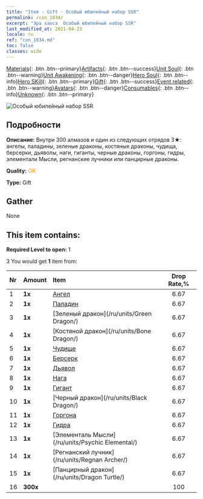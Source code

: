 ```yaml
---
title: "Item - Gift - Особый юбилейный набор SSR"
permalink: /con_1834/
excerpt: "Эра хаоса  Особый юбилейный набор SSR"
last_modified_at: 2021-04-23
locale: ru
ref: "con_1834.md"
toc: false
classes: wide
---
```

 [Materials](/ItemsRU/){: .btn .btn--primary}[Artifacts](/ItemsRU/Artifacts/){: .btn .btn--success}[Unit Soul](/ItemsRU/UnitSoul/){: .btn .btn--warning}[Unit Awakening](/ItemsRU/UnitAwakening/){: .btn .btn--danger}[Hero Soul](/ItemsRU/HeroSoul/){: .btn .btn--info}[Hero SKill](/ItemsRU/HeroSkill/){: .btn .btn--primary}[Gift](/ItemsRU/Gift/){: .btn .btn--success}[Event related](/ItemsRU/Events/){: .btn .btn--warning}[Avatars](/ItemsRU/Avatars/){: .btn .btn--danger}[Consumables](/ItemsRU/Consumables/){: .btn .btn--info}[Unknown](/ItemsRU/Unknown/){: .btn .btn--primary}

 ![Особый юбилейный набор SSR](/images/t/i_907456.png)

## Подробности
 **Описание:** Внутри 300 алмазов и один из следующих отрядов 3★: ангелы, паладины, зеленые драконы, костяные драконы, чудища, берсерки, дьяволы, наги, гиганты, черные драконы, горгоны, гидры, элементали Мысли, регнанские лучники или панцирные драконы.

 **Quality:** <span style="color: #FF8C00">OK</span>

 **Type:** Gift

## Gather

  None

## This item contains:

 **Required Level to open:** 1

 3 You would get **1** item  from:

  | Nr | Amount |     Item    | Drop Rate,% |
  |:---|:-------|:------------|:---------:|
  | 1 |  **1x** | [Ангел](/ru/units/Angel/) | 6.67 | 
  | 2 |  **1x** | [Паладин](/ru/units/Paladin/) | 6.67 | 
  | 3 |  **1x** | [Зеленый дракон](/ru/units/Green Dragon/) | 6.67 | 
  | 4 |  **1x** | [Костяной дракон](/ru/units/Bone Dragon/) | 6.67 | 
  | 5 |  **1x** | [Чудище](/ru/units/Behemoth/) | 6.67 | 
  | 6 |  **1x** | [Берсерк](/ru/units/Berserker/) | 6.67 | 
  | 7 |  **1x** | [Дьявол](/ru/units/Devil/) | 6.67 | 
  | 8 |  **1x** | [Нага](/ru/units/Naga/) | 6.67 | 
  | 9 |  **1x** | [Гигант](/ru/units/Giant/) | 6.67 | 
  | 10 |  **1x** | [Черный дракон](/ru/units/Black Dragon/) | 6.67 | 
  | 11 |  **1x** | [Горгона](/ru/units/Gorgon/) | 6.67 | 
  | 12 |  **1x** | [Гидра](/ru/units/Hydra/) | 6.67 | 
  | 13 |  **1x** | [Элементаль Мысли](/ru/units/Psychic Elemental/) | 6.67 | 
  | 14 |  **1x** | [Регнанский лучник](/ru/units/Regnan Archer/) | 6.67 | 
  | 15 |  **1x** | [Панцирный дракон](/ru/units/Dragon Turtle/) | 6.67 | 
  | 16 |  **300x** | <i class="fas fa-gem"/> | 100 | 
